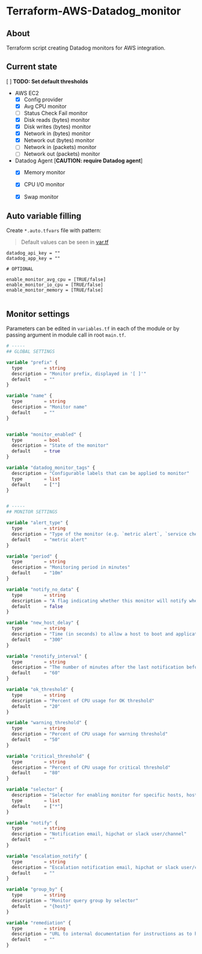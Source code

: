 # Terraform-AWS-Datadog_monitor

## About

Terraform script creating Datadog monitors for AWS integration.

## Current state

[ ] **TODO: Set default thresholds**

- AWS EC2
    - [x] Config provider
    - [x] Avg CPU monitor
    - [ ] Status Check Fail monitor
    - [x] Disk reads (bytes) monitor
    - [x] Disk writes (bytes) monitor
    - [x] Network in (bytes) monitor
    - [x] Network out (bytes) monitor
    - [ ] Network in (packets) monitor
    - [ ] Network out (packets) monitor
- Datadog Agent [**CAUTION: require Datadog agent**]
    - [x] Memory monitor
    - [x] CPU I/O monitor
    - [x] Swap monitor




## Auto variable filling

Create `*.auto.tfvars` file with pattern:
> Default values can be seen in [var.tf](var.tf)

```hcl
datadog_api_key = ""
datadog_app_key = ""

# OPTIONAL

enable_monitor_avg_cpu = [TRUE/false]
enable_monitor_io_cpu = [TRUE/false]
enable_monitor_memory = [TRUE/false]


```

## Monitor settings

Parameters can be edited in `variables.tf` in each of the module or by passing argument in module call in root `main.tf`.

```tf
# -----
## GLOBAL SETTINGS

variable "prefix" {
  type        = string
  description = "Monitor prefix, displayed in '[ ]'"
  default     = ""
}

variable "name" {
  type        = string
  description = "Monitor name"
  default     = ""
}


variable "monitor_enabled" {
  type        = bool
  description = "State of the monitor"
  default     = true
}

variable "datadog_monitor_tags" {
  description = "Configurable labels that can be applied to monitor"
  type        = list
  default     = [""]
}


# -----
## MONITOR SETTINGS

variable "alert_type" {
  type        = string
  description = "Type of the monitor (e.g. `metric alert`, `service check`, `event alert`, `query alert`)"
  default     = "metric alert"
}

variable "period" {
  type        = string
  description = "Monitoring period in minutes"
  default     = "10m"
}

variable "notify_no_data" {
  type        = string
  description = "A flag indicating whether this monitor will notify when data stops reporting"
  default     = false
}

variable "new_host_delay" {
  type        = string
  description = "Time (in seconds) to allow a host to boot and applications to fully start before starting the evaluation of monitor results"
  default     = "300"
}

variable "renotify_interval" {
  type        = string
  description = "The number of minutes after the last notification before a monitor will re-notify on the current status. It will only re-notify if it's not resolved"
  default     = "60"
}

variable "ok_threshold" {
  type        = string
  description = "Percent of CPU usage for OK threshold"
  default     = "20"
}

variable "warning_threshold" {
  type        = string
  description = "Percent of CPU usage for warning threshold"
  default     = "50"
}

variable "critical_threshold" {
  type        = string
  description = "Percent of CPU usage for critical threshold"
  default     = "80"
}

variable "selector" {
  description = "Selector for enabling monitor for specific hosts, host tags"
  type        = list
  default     = ["*"]
}

variable "notify" {
  type        = string
  description = "Notification email, hipchat or slack user/channel"
  default     = ""
}

variable "escalation_notify" {
  type        = string
  description = "Escalation notification email, hipchat or slack user/channel"
  default     = ""
}

variable "group_by" {
  type        = string
  description = "Monitor query group by selector"
  default     = "{host}"
}

variable "remediation" {
  type        = string
  description = "URL to internal documentation for instructions as to how to remediate"
  default     = ""
}
```
